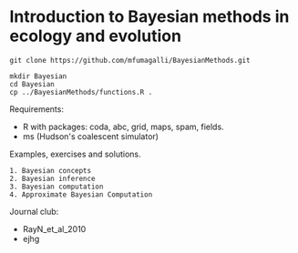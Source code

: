 # Introduction to Bayesian methods in ecology and evolution

    git clone https://github.com/mfumagalli/BayesianMethods.git
    
    mkdir Bayesian
    cd Bayesian
    cp ../BayesianMethods/functions.R .
    

Requirements: 
* R with packages: coda, abc, grid, maps, spam, fields.
* ms (Hudson's coalescent simulator)

Examples, exercises and solutions.

    1. Bayesian concepts
    2. Bayesian inference
    3. Bayesian computation
    4. Approximate Bayesian Computation
    
Journal club:
* RayN_et_al_2010
* ejhg









